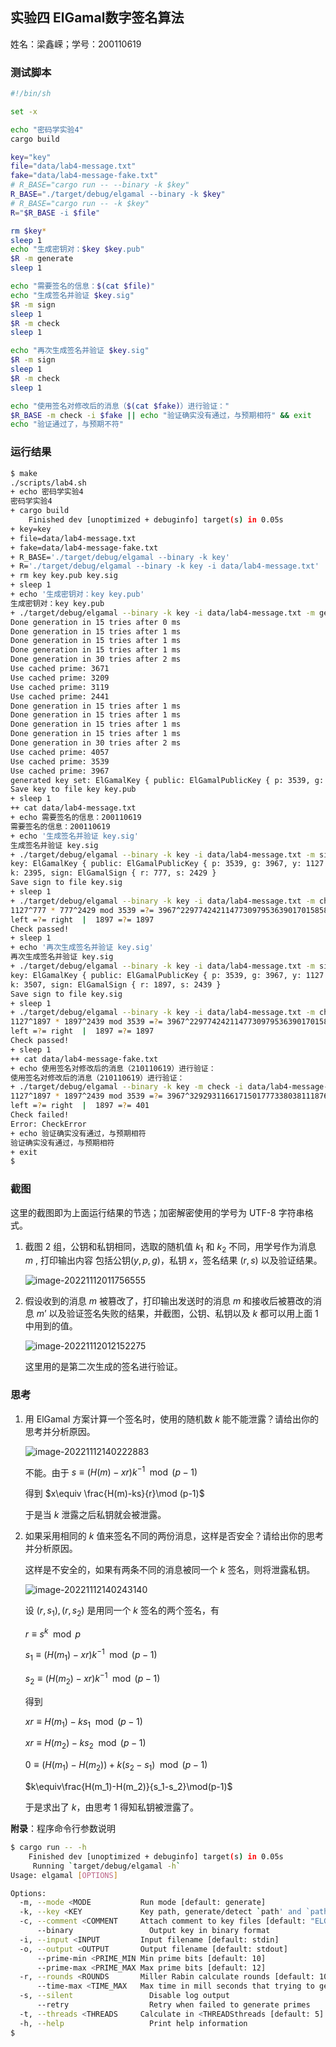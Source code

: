 ## 实验四 ElGamal数字签名算法

姓名：梁鑫嵘；学号：200110619

### 测试脚本

```Bash
#!/bin/sh

set -x

echo "密码学实验4"
cargo build

key="key"
file="data/lab4-message.txt"
fake="data/lab4-message-fake.txt"
# R_BASE="cargo run -- --binary -k $key"
R_BASE="./target/debug/elgamal --binary -k $key"
# R_BASE="cargo run -- -k $key"
R="$R_BASE -i $file"

rm $key*
sleep 1
echo "生成密钥对：$key $key.pub"
$R -m generate
sleep 1

echo "需要签名的信息：$(cat $file)"
echo "生成签名并验证 $key.sig"
$R -m sign
sleep 1
$R -m check
sleep 1

echo "再次生成签名并验证 $key.sig"
$R -m sign
sleep 1
$R -m check
sleep 1

echo "使用签名对修改后的消息（$(cat $fake)）进行验证："
$R_BASE -m check -i $fake || echo "验证确实没有通过，与预期相符" && exit
echo "验证通过了，与预期不符"
```

### 运行结果

```Bash
$ make
./scripts/lab4.sh
+ echo 密码学实验4
密码学实验4
+ cargo build
    Finished dev [unoptimized + debuginfo] target(s) in 0.05s
+ key=key
+ file=data/lab4-message.txt
+ fake=data/lab4-message-fake.txt
+ R_BASE='./target/debug/elgamal --binary -k key'
+ R='./target/debug/elgamal --binary -k key -i data/lab4-message.txt'
+ rm key key.pub key.sig
+ sleep 1
+ echo '生成密钥对：key key.pub'
生成密钥对：key key.pub
+ ./target/debug/elgamal --binary -k key -i data/lab4-message.txt -m generate
Done generation in 15 tries after 0 ms
Done generation in 15 tries after 1 ms
Done generation in 15 tries after 1 ms
Done generation in 15 tries after 1 ms
Done generation in 30 tries after 2 ms
Use cached prime: 3671
Use cached prime: 3209
Use cached prime: 3119
Use cached prime: 2441
Done generation in 15 tries after 1 ms
Done generation in 15 tries after 1 ms
Done generation in 15 tries after 1 ms
Done generation in 15 tries after 1 ms
Done generation in 30 tries after 2 ms
Use cached prime: 4057
Use cached prime: 3539
Use cached prime: 3967
generated key set: ElGamalKey { public: ElGamalPublicKey { p: 3539, g: 3967, y: 1127 }, private: ElGamalPrivateKey { x: 498 } }
Save key to file key key.pub
+ sleep 1
++ cat data/lab4-message.txt
+ echo 需要签名的信息：200110619
需要签名的信息：200110619
+ echo '生成签名并验证 key.sig'
生成签名并验证 key.sig
+ ./target/debug/elgamal --binary -k key -i data/lab4-message.txt -m sign
key: ElGamalKey { public: ElGamalPublicKey { p: 3539, g: 3967, y: 1127 }, private: ElGamalPrivateKey { x: 498 } }
k: 2395, sign: ElGamalSign { r: 777, s: 2429 }
Save sign to file key.sig
+ sleep 1
+ ./target/debug/elgamal --binary -k key -i data/lab4-message.txt -m check
1127^777 * 777^2429 mod 3539 =?= 3967^22977424211477309795363901701585821110548276144300779835609592092410642307685 mod 3539
left =?= right  |  1897 =?= 1897
Check passed!
+ sleep 1
+ echo '再次生成签名并验证 key.sig'
再次生成签名并验证 key.sig
+ ./target/debug/elgamal --binary -k key -i data/lab4-message.txt -m sign
key: ElGamalKey { public: ElGamalPublicKey { p: 3539, g: 3967, y: 1127 }, private: ElGamalPrivateKey { x: 498 } }
k: 3507, sign: ElGamalSign { r: 1897, s: 2439 }
Save sign to file key.sig
+ sleep 1
+ ./target/debug/elgamal --binary -k key -i data/lab4-message.txt -m check
1127^1897 * 1897^2439 mod 3539 =?= 3967^22977424211477309795363901701585821110548276144300779835609592092410642307685 mod 3539
left =?= right  |  1897 =?= 1897
Check passed!
+ sleep 1
++ cat data/lab4-message-fake.txt
+ echo 使用签名对修改后的消息（210110619）进行验证：
使用签名对修改后的消息（210110619）进行验证：
+ ./target/debug/elgamal --binary -k key -m check -i data/lab4-message-fake.txt
1127^1897 * 1897^2439 mod 3539 =?= 3967^32929311661715017773380381118760765605490075993510487624923746362441534548845 mod 3539
left =?= right  |  1897 =?= 401
Check failed!
Error: CheckError
+ echo 验证确实没有通过，与预期相符
验证确实没有通过，与预期相符
+ exit
$ 
```

### 截图

这里的截图即为上面运行结果的节选；加密解密使用的学号为 UTF-8 字符串格式。

1. 截图 2 组，公钥和私钥相同，选取的随机值 $k_1$ 和 $k_2$ 不同，用学号作为消息 $m$  , 打印输出内容 包括公钥$(y,p,g)$，私钥 $x$，签名结果 $(r,s)$ 以及验证结果。

   ![image-20221112011756555](lab4.assets/image-20221112011756555.png)

2. 假设收到的消息 $m$ 被篡改了，打印输出发送时的消息 $m$ 和接收后被篡改的消息 $m’$ 以及验证签名失败的结果，并截图，公钥、私钥以及 $k$ 都可以用上面 1 中用到的值。

   ![image-20221112012152275](lab4.assets/image-20221112012152275.png)

   这里用的是第二次生成的签名进行验证。

### 思考

1. 用 ElGamal 方案计算一个签名时，使用的随机数 $k$ 能不能泄露？请给出你的思考并分析原因。

   ![image-20221112140222883](lab4.assets/image-20221112140222883.png)
   
   
   
   不能。由于 $s \equiv (H(m)-xr)k^{-1}\mod (p-1)$
   
   得到 $x\equiv \frac{H(m)-ks}{r}\mod (p-1)$
   
   于是当 $k$ 泄露之后私钥就会被泄露。

2. 如果采用相同的 $k$ 值来签名不同的两份消息，这样是否安全？请给出你的思考并分析原因。

   这样是不安全的，如果有两条不同的消息被同一个 $k$ 签名，则将泄露私钥。

   ![image-20221112140243140](lab4.assets/image-20221112140243140.png)
   
   设 $(r,s_1),(r,s_2)$ 是用同一个 $k$ 签名的两个签名，有
   
   $r\equiv s^k \mod p$
   
   $s_1\equiv (H(m_1)-xr)k^{-1}\mod (p-1)$
   
   $s_2\equiv (H(m_2)-xr)k^{-1}\mod (p-1)$
   
   得到
   
   $xr\equiv H(m_1)-ks_1\mod (p-1)$
   
   $xr\equiv H(m_2)-ks_2\mod (p-1)$
   
   $0\equiv (H(m_1)-H(m_2))+k(s_2-s_1)\mod (p-1)$
   
   $k\equiv\frac{H(m_1)-H(m_2)}{s_1-s_2}\mod(p-1)$
   
   于是求出了 $k$，由思考 1 得知私钥被泄露了。

**附录**：程序命令行参数说明

```Bash
$ cargo run -- -h
    Finished dev [unoptimized + debuginfo] target(s) in 0.05s
     Running `target/debug/elgamal -h`
Usage: elgamal [OPTIONS]

Options:
  -m, --mode <MODE           Run mode [default: generate]
  -k, --key <KEY             Key path, generate/detect `path' and `path.pub' [default: key]
  -c, --comment <COMMENT     Attach comment to key files [default: "ELGAMAL-RS COMMENT"]
      --binary                 Output key in binary format
  -i, --input <INPUT         Input filename [default: stdin]
  -o, --output <OUTPUT       Output filename [default: stdout]
      --prime-min <PRIME_MIN Min prime bits [default: 10]
      --prime-max <PRIME_MAX Max prime bits [default: 12]
  -r, --rounds <ROUNDS       Miller Rabin calculate rounds [default: 10]
      --time-max <TIME_MAX   Max time in mill seconds that trying to generate a prime [default: 1000]
  -s, --silent                 Disable log output
      --retry                  Retry when failed to generate primes
  -t, --threads <THREADS     Calculate in <THREADSthreads [default: 5]
  -h, --help                   Print help information
$ 
```

